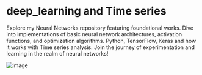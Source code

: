 # deep_learning and Time series
Explore my Neural Networks repository featuring foundational works. Dive into implementations of basic neural network architectures, activation functions, and optimization algorithms. Python, TensorFlow, Keras and how it works with Time series analysis. Join the journey of experimentation and learning in the realm of neural networks!

![image](https://github.com/richieaj/deep_learning_with_timeseries/assets/87382894/cb3f8df7-ac08-4cce-a5be-5ddab410ff27)
